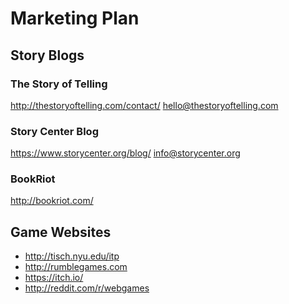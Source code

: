 # Marketing Plan #

## Story Blogs ##
### The Story of Telling ###
http://thestoryoftelling.com/contact/
hello@thestoryoftelling.com 

### Story Center Blog ###
https://www.storycenter.org/blog/ 
info@storycenter.org 

### BookRiot ###
http://bookriot.com/

## Game Websites ##
* http://tisch.nyu.edu/itp
* http://rumblegames.com
* https://itch.io/
* http://reddit.com/r/webgames
